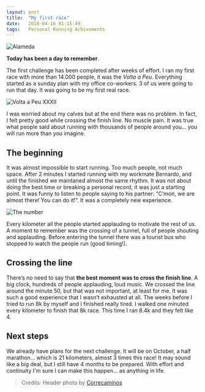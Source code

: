 ```yaml
---
layout: post
title:  "My first race"
date:   2018-04-16 01:15:49
tags:   Personal Running Achivements
---
```


![Alameda](http://cl.ly/image/2l1y3D0k3X1n/3542051433_806b3e40b0_o.jpg)

**Today has been a day to remember**.

The first challenge has been completed after weeks of effort. I ran my first race with more than 14.000 people, it was the *Volta a Peu*. Everything started as a sunday plan with my office co-workers. 3 of us were going to run that day. It was going to be my first real race.

![Volta a Peu XXXII](http://cl.ly/image/0S1Y0y272u0b/voltaapeu32.jpg)

I was worried about my calves but at the end there was no problem. In fact, I felt pretty good while crossing the finish line. No muscle pain. It was true what people said about running with thousands of people around you... you will run more than you imagine. 

## The beginning

It was almost impossible to start running. Too much people, not much space. After 2 minutes I started running with my workmate Bernardo, and until the finished we maintaned almost the same rhythm. It was not about doing the best time or breaking a personal record, it was just a starting point. It was funny to listen to people saying to his partner: “C’mon, we are almost there! You can do it!”. It was a completely new experience.

![The number](http://cl.ly/image/230M2g2q3u01/14338.jpg)

Every kilometer all the people started applauding to motivate the rest of us. A moment to remember was the crossing of a tunnel, full of people shouting and applauding. Before entering the tunnel there was a tourist bus who stopped to watch the people run (good timing!).


## Crossing the line

There’s no need to say that **the best moment was to cross the finish line**. A big clock, hundreds of people applauding, loud music. We crossed the line around the minute 50, but that was not important, at least for me. It was such a good experience that I wasn’t exhausted at all. The weeks before I tried to run 8k by myself and I finished really tired. I walked one minuted every kilometer to finish that 8k race. This time I ran 8.4k and they felt like 4.

## Next steps

We already have plans for the next challenge. It will be on October, a half marathon... which is 21 kilometers, almost 3 times this race! It may sound like a big deal, but I still have 4 months to be prepared. With effort and continuity I'm sure I can make this happen... as anything in life.

> Credits: Header photo by [Correcaminos](https://www.flickr.com/photos/35713387@N06/)

